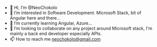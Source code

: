 - 👋 Hi, I’m @NeoChokolo
- 👀 I’m interested in Software Development. Microsoft Stack, bit of Angular here and there...
- 🌱 I’m currently learning Angular, Azure...
- 💞️ I’m looking to collaborate on any project around Microsoft stack, I'm mainly a back end developer especially APIs.
- 📫 How to reach me neochokolo@gmail.com

<!---
NeoChokolo/NeoChokolo is a ✨ special ✨ repository because its `README.md` (this file) appears on your GitHub profile.
You can click the Preview link to take a look at your changes.
--->
